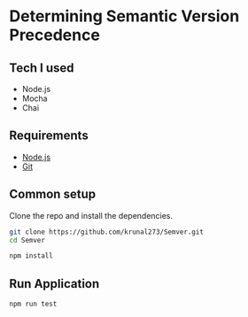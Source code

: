 # Determining Semantic Version Precedence

## Tech I used
* Node.js
* Mocha
* Chai


## Requirements

* [Node.js](https://nodejs.org/en/)
* [Git](https://git-scm.com/downloads)

## Common setup

Clone the repo and install the dependencies.

```bash
git clone https://github.com/krunal273/Semver.git
cd Semver
```

```bash
npm install
```

## Run Application

```bash
npm run test
```
